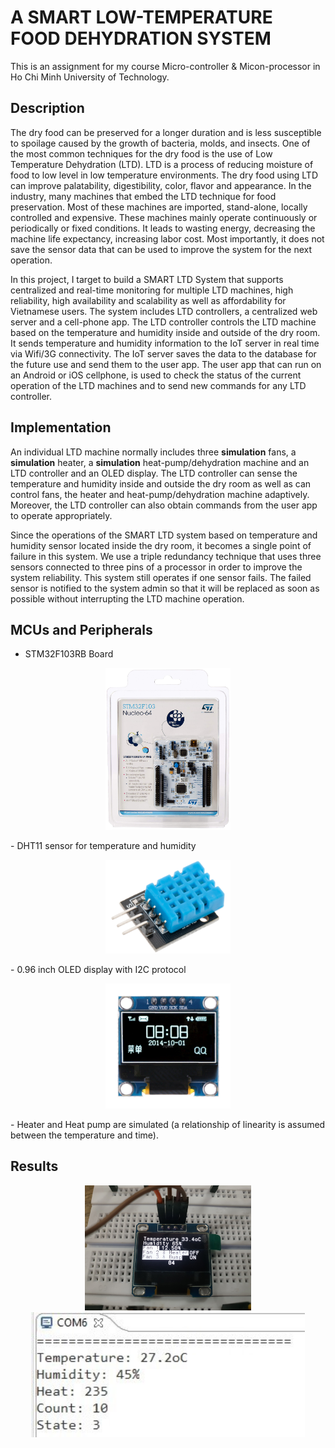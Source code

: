 # A SMART LOW-TEMPERATURE FOOD DEHYDRATION SYSTEM

This is an assignment for my course Micro-controller & Micon-processor in Ho Chi Minh University of Technology.

## Description
The dry food can be preserved for a longer duration and is less susceptible to spoilage caused by the growth of
bacteria, molds, and insects. One of the most common techniques for the dry food is the use of Low Temperature
Dehydration (LTD). LTD is a process of reducing moisture of food to low level in low temperature environments. The
dry food using LTD can improve palatability, digestibility, color, flavor and appearance. In the industry, many
machines that embed the LTD technique for food preservation. Most of these machines are imported, stand-alone,
locally controlled and expensive. These machines mainly operate continuously or periodically or fixed
conditions. It leads to wasting energy, decreasing the machine life expectancy, increasing labor cost. Most importantly,
it does not save the sensor data that can be used to improve the system for the next operation.    
  
In this project, I target to build a SMART LTD System that supports centralized and real-time monitoring for
multiple LTD machines, high reliability, high availability and scalability as well as affordability for Vietnamese users.
The system includes LTD controllers, a centralized
web server and a cell-phone app. The LTD controller controls the LTD machine based on the temperature and humidity
inside and outside of the dry room. It sends temperature and humidity information to the IoT server in real time via
Wifi/3G connectivity. The IoT server saves the data to the database for the future use and send them to the user app.
The user app that can run on an Android or iOS cellphone, is used to check the status of the current operation of the
LTD machines and to send new commands for any LTD controller.

## Implementation
An individual LTD machine normally includes three **simulation** fans, a **simulation** heater, a **simulation** heat-pump/dehydration machine and an LTD
controller and an OLED display. The LTD controller can sense the temperature and humidity inside and outside the dry room as well as can
control fans, the heater and heat-pump/dehydration machine adaptively. Moreover, the LTD controller can also
obtain commands from the user app to operate appropriately.  
  
Since the operations of the SMART LTD system based on temperature and humidity sensor located inside the dry
room, it becomes a single point of failure in this system. We use a triple redundancy technique that uses three sensors
connected to three pins of a processor in order to improve the system reliability. This system still operates if one
sensor fails. The failed sensor is notified to the system admin so that it will be replaced as soon as possible without
interrupting the LTD machine operation.

## MCUs and Peripherals
- STM32F103RB Board
<p align="center">
    <img src="/assests/81EKNlvGY1L.jpg" width="200">
</p>
- DHT11 sensor for temperature and humidity
<p align="center">
    <img src="/assests/41015728-1.jpg" width="200">
</p>
- 0.96 inch OLED display with I2C protocol
<p align="center">
    <img src="/assests/61wdwkxs6ol-sl1000.jpg" width="200">
</p>
- Heater and Heat pump are simulated (a relationship of linearity is assumed between the temperature and time).

## Results
<p align="center">
    <img src="/20201231_155339.jpg" height="200">
    <img src="/assests/133009585_238083141023115_1379654123980068988_n%20(1).jpg" height="200">
</p>
